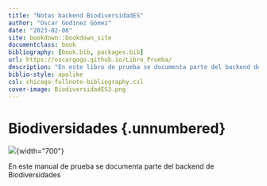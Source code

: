 ```yaml
---
title: "Notas backend BiodiversidadES"
author: "Oscar Godínez Gómez"
date: "2023-02-08"
site: bookdown::bookdown_site
documentclass: book
bibliography: [book.bib, packages.bib]
url: https://oscargogo.github.io/Libro_Prueba/
description: "En este libro de prueba se documenta parte del backend de Biodiversidades"
biblio-style: apalike
csl: chicago-fullnote-bibliography.csl
cover-image: BiodiversidadES3.png
---
```


# Biodiversidades {.unnumbered}

![](C:/Users/ogodinez/Documents/CnM/PruebaLibro/Libro_Prueba1/images/BiodiversidadES3.png){width="700"}

En este manual de prueba se documenta parte del backend de Biodiversidades

